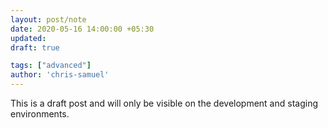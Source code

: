 ```yaml
---
layout: post/note
date: 2020-05-16 14:00:00 +05:30
updated:
draft: true

tags: ["advanced"]
author: 'chris-samuel'
---
```


This is a draft post and will only be visible on the development and staging environments.
